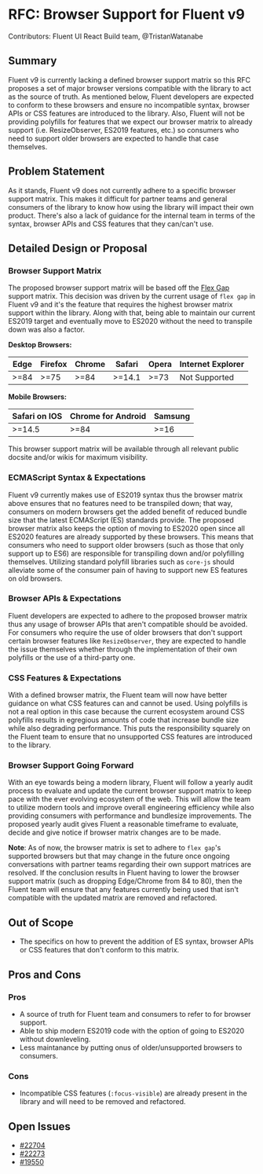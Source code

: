 # RFC: Browser Support for Fluent v9

Contributors: Fluent UI React Build team, @TristanWatanabe

## Summary

Fluent v9 is currently lacking a defined browser support matrix so this RFC proposes a set of major browser versions compatible with the library to act as the source of truth. As mentioned below, Fluent developers are expected to conform to these browsers and ensure no incompatible syntax, browser APIs or CSS features are introduced to the library. Also, Fluent will not be providing polyfills for features that we expect our browser matrix to already support (i.e. ResizeObserver, ES2019 features, etc.) so consumers who need to support older browsers are expected to handle that case themselves.

## Problem Statement

As it stands, Fluent v9 does not currently adhere to a specific browser support matrix. This makes it difficult for partner teams and general consumers of the library to know how using the library will impact their own product. There's also a lack of guidance for the internal team in terms of the syntax, browser APIs and CSS features that they can/can't use.

## Detailed Design or Proposal

### Browser Support Matrix

The proposed browser support matrix will be based off the [Flex Gap](https://caniuse.com/flexbox-gap) support matrix. This decision was driven by the current usage of `flex gap` in Fluent v9 and it's the feature that requires the highest browser matrix support within the library. Along with that, being able to maintain our current ES2019 target and eventually move to ES2020 without the need to transpile down was also a factor.

**Desktop Browsers:**

| Edge | Firefox | Chrome | Safari | Opera | Internet Explorer |
| ---- | ------- | ------ | ------ | ----- | ----------------- |
| >=84 | >=75    | >=84   | >=14.1 | >=73  | Not Supported     |

**Mobile Browsers:**

| Safari on IOS | Chrome for Android | Samsung |
| ------------- | ------------------ | ------- |
| >=14.5        | >=84               | >=16    |

This browser support matrix will be available through all relevant public docsite and/or wikis for maximum visibility.

### ECMAScript Syntax & Expectations

Fluent v9 currently makes use of ES2019 syntax thus the browser matrix above ensures that no features need to be transpiled down; that way, consumers on modern browsers get the added benefit of reduced bundle size that the latest ECMAScript (ES) standards provide. The proposed browser matrix also keeps the option of moving to ES2020 open since all ES2020 features are already supported by these browsers. This means that consumers who need to support older browsers (such as those that only support up to ES6) are responsible for transpiling down and/or polyfilling themselves. Utilizing standard polyfill libraries such as `core-js` should alleviate some of the consumer pain of having to support new ES features on old browsers.

### Browser APIs & Expectations

Fluent developers are expected to adhere to the proposed browser matrix thus any usage of browser APIs that aren't compatible should be avoided. For consumers who require the use of older browsers that don't support certain browser features like `ResizeObserver`, they are expected to handle the issue themselves whether through the implementation of their own polyfills or the use of a third-party one.

### CSS Features & Expectations

With a defined browser matrix, the Fluent team will now have better guidance on what CSS features can and cannot be used. Using polyfills is not a real option in this case because the current ecosystem around CSS polyfills results in egregious amounts of code that increase bundle size while also degrading performance. This puts the responsibility squarely on the Fluent team to ensure that no unsupported CSS features are introduced to the library.

### Browser Support Going Forward

With an eye towards being a modern library, Fluent will follow a yearly audit process to evaluate and update the current browser support matrix to keep pace with the ever evolving ecosystem of the web. This will allow the team to utilize modern tools and improve overall engineering efficiency while also providing consumers with performance and bundlesize improvements. The proposed yearly audit gives Fluent a reasonable timeframe to evaluate, decide and give notice if browser matrix changes are to be made.

**Note**: As of now, the browser matrix is set to adhere to `flex gap`'s supported browsers but that may change in the future once ongoing conversations with partner teams regarding their own support matrices are resolved. If the conclusion results in Fluent having to lower the browser support matrix (such as dropping Edge/Chrome from 84 to 80), then the Fluent team will ensure that any features currently being used that isn't compatible with the updated matrix are removed and refactored.

## Out of Scope

- The specifics on how to prevent the addition of ES syntax, browser APIs or CSS features that don't conform to this matrix.

## Pros and Cons

### Pros

- A source of truth for Fluent team and consumers to refer to for browser support.
- Able to ship modern ES2019 code with the option of going to ES2020 without downleveling.
- Less maintanance by putting onus of older/unsupported browsers to consumers.

### Cons

- Incompatible CSS features (`:focus-visible`) are already present in the library and will need to be removed and refactored.

## Open Issues

- [#22704](https://github.com/microsoft/fluentui/issues/22704)
- [#22273](https://github.com/microsoft/fluentui/issues/22273)
- [#19550](https://github.com/microsoft/fluentui/issues/19550)
